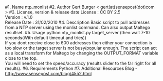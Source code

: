 #1. Name
ntp\_monlist
#2. Author
Gert Burger < gert(at)sensepost(dot)com >
#3. License, version & release date
License : CC BY 2.5  
Version : v.1.0  
Release Date : 31/02/2010
#4. Description
Basic script to pull addresses from a NTP server using the monlist command. Can also output Maltego resultset.
#5. Usage
python ntp\_monlist.py target_server (then wait 7-10 seconds(With default timeout and tries))  
If you dont receive close to 600 addresses then either your connection is too slow or the target server is not busy/popular enough. The script can act as a local transform for Maltego by changing the OUTPUT\_FORMAT variable close to the top.  
You will need to set the speed/accuracy (results slider to the far right for all results).
#6. Requirements
Python
#7. Additional Resources 
Blog - http://www.sensepost.com/blog/4552.html

